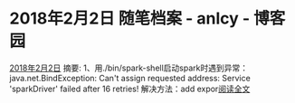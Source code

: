 
# 2018年2月2日 随笔档案 - anlcy - 博客园






[2018年2月2日](https://www.cnblogs.com/camilla/archive/2018/02/02.html)
摘要: 1、用./bin/spark-shell启动spark时遇到异常：java.net.BindException: Can't assign requested address: Service 'sparkDriver' failed after 16 retries! 解决方法：add expor[阅读全文](https://www.cnblogs.com/camilla/p/8405914.html)

